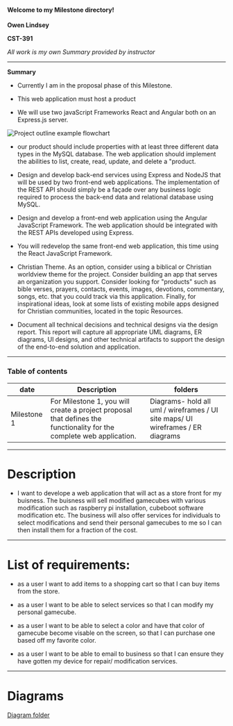 #### Welcome to my Milestone directory!
**Owen Lindsey**

**CST-391**

_All work is my own_
_Summary provided by instructor_ 

---
**Summary**


- Currently I am in the proposal phase of this Milestone. 


- This web application must host a product

- We will use two javaScript Frameworks React and Angular both on an Express.js server. 

![Project outline example flowchart ](https://gitlab.com/cst-3914/javascript-web-application-development/-/raw/main/Milestone/milestone1/UML%20/%20ER%20Diagrams/Cst-391_milestoneExampleFlowchart.png)


- our product should include properties with at least three different data types in the MySQL database. The web application should implement the abilities to list, create, read, update, and delete a "product.

- Design and develop back-end services using Express and NodeJS that will be used by two front-end web applications. The implementation of the REST API should simply be a façade over any business logic required to process the back-end data and relational database using MySQL.

- Design and develop a front-end web application using the Angular JavaScript Framework. The web application should be integrated with the REST APIs developed using Express.

- You will redevelop the same front-end web application, this time using the React JavaScript Framework. 

- Christian Theme. As an option, consider using a biblical or Christian worldview theme for the project. Consider building an app that serves an organization you support. Consider looking for "products" such as bible verses, prayers, contacts, events, images, devotions, commentary, songs, etc. that you could track via this application. Finally, for inspirational ideas, look at some lists of existing mobile apps designed for Christian communities, located in the topic Resources. 

- Document all technical decisions and technical designs via the design report. This report will capture all appropriate UML diagrams, ER diagrams, UI designs, and other technical artifacts to support the design of the end-to-end solution and application.

---
### Table of contents

| date  | Description | folders        |
| ------ | ------ | ----------- | 
| Milestone 1 |  For Milestone 1, you will create a project proposal that defines the functionality for the complete web application.      | Diagrams- hold all uml / wireframes / UI site maps/ UI wireframes / ER diagrams |

---
# Description

- I want to develope a web application that will act as a store front for my buisness. The buisness will sell modified gamecubes with various modification such as raspberry pi installation, cubeboot software modification etc. The business will also offer services for individuals to select modifications and send their personal gamecubes to me so I can then install them for a fraction of the cost. 
---
# List of requirements:

  
- as a user I want to add items to a shopping cart so that I can buy items from the store.

- as a user I want to be able to select services so that I can modify my personal gamecube. 
  

- as a user I want to be able to select a color and have that color of gamecube become visable on the screen, so that I can purchase one based off my favorite color. 


- as a user I want to be able to email to business so that I can ensure they have gotten my device for repair/ modification services. 

---
# Diagrams 
[Diagram folder](https://github.com/omniV1/CST-391/tree/main/docs/Milestone/Diagrams)

